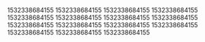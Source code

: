 1532338684155
1532338684155
1532338684155
1532338684155
1532338684155
1532338684155
1532338684155
1532338684155
1532338684155
1532338684155
1532338684155
1532338684155
1532338684155
1532338684155
1532338684155